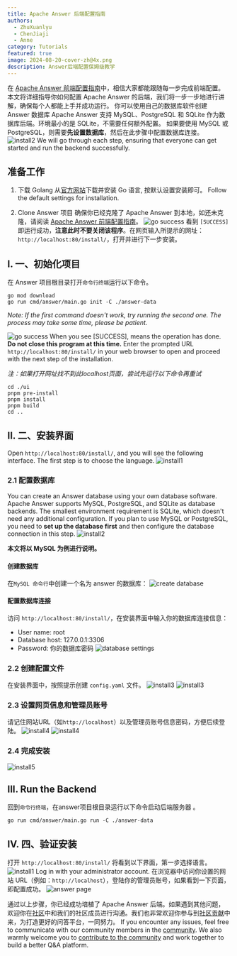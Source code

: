 ```yaml
---
title: Apache Answer 后端配置指南
authors:
  - ZhuXuanlyu
  - ChenJiaji
  - Anne
category: Tutorials
featured: true
image: 2024-08-20-cover-zh@4x.png
description: Answer后端配置保姆级教学
---
```


在 [Apache Answer 前端配置指南](https://answer.apache.org/zh-CN/blog/2024/08/16/apache-answer-frontend-configuration-guide)中，相信大家都能跟随每一步完成前端配置。本文将详细指导你如何配置 Apache Answer 的后端，我们将一步一步地进行讲解，确保每个人都能上手并成功运行。 你可以使用自己的数据库软件创建 Answer 数据库
Apache Answer 支持 MySQL、PostgreSQL 和 SQLite 作为数据库后端。环境最小的是 SQLite，不需要任何额外配置。
如果要使用 MySQL 或 PostgreSQL，则需要**先设置数据库**，然后在此步骤中配置数据库连接。
![install2](install2.png) We will go through each step, ensuring that everyone can get started and run the backend successfully.

## 准备工作

1. 下载 Golang
   从[官方网站](https://go.dev/doc/install)下载并安装 Go 语言, 按默认设置安装即可。 Follow the default settings for installation.

2. Clone Answer 项目
   确保你已经克隆了 Apache Answer 到本地，如还未克隆，请阅读 [Apache Answer 前端配置指南](https://answer.apache.org/zh-CN/blog/2024/08/16/apache-answer-frontend-configuration-guide)。 ![go success](go-success.png)
   看到 `[SUCCESS]` 即运行成功，**注意此时不要关闭该程序**。在网页输入所提示的网址：`http://localhost:80/install/`，打开并进行下一步安装。

## I. 一、初始化项目

在 Answer 项目根目录打开`命令行终端`运行以下命令。

```
go mod download
go run cmd/answer/main.go init -C ./answer-data
```

_Note: If the first command doesn't work, try running the second one. The process may take some time, please be patient._

![go success](go-success.png)
When you see [SUCCESS], means the operation has done. **Do not close this program at this time.** Enter the prompted URL `http://localhost:80/install/` in your web browser to open and proceed with the next step of the installation.

_注：如果打开网址找不到此localhost页面，尝试先运行以下命令再重试_

```
cd ./ui
pnpm pre-install
pnpm install
pnpm build
cd ..
```

## II. 二、安装界面

Open `http://localhost:80/install/`, and you will see the following interface. The first step is to choose the language.
![install1](install1.png)

### 2.1 配置数据库

You can create an Answer database using your own database software.
Apache Answer supports MySQL, PostgreSQL, and SQLite as database backends. The smallest environment requirement is SQLite, which doesn't need any additional configuration.
If you plan to use MySQL or PostgreSQL, you need to **set up the database first** and then configure the database connection in this step.
![install2](install2.png)

**本文将以 MySQL 为例进行说明。**

#### 创建数据库

在`MySQL 命令行`中创建一个名为 answer 的数据库：
![create database](database.png)

#### 配置数据库连接

访问 `http://localhost:80/install/`，在安装界面中输入你的数据库连接信息：

- User name: root
- Database host: 127.0.0.1:3306
- Password: 你的数据库密码
  ![database settings](database2.png)

### 2.2 创建配置文件

在安装界面中，按照提示创建 `config.yaml` 文件。
![install3](install3.png)
![install3](install3.png)

### 2.3 设置网页信息和管理员账号

请记住网站URL（如`http://localhost`）以及管理员账号信息密码，方便后续登陆。
![install4](install4.png)
![install4](install4.png)

### 2.4 完成安装

![install5](install5.png)

## III. Run the Backend

回到`命令行终端`，在answer项目根目录运行以下命令启动后端服务器 。

```
go run cmd/answer/main.go run -C ./answer-data
```

## IV. 四、验证安装

打开 `http://localhost:80/install/` 将看到以下界面，第一步选择语言。
![install1](install1.png) Log in with your administrator account. 在浏览器中访问你设置的网站 URL（例如：`http://localhost`），登陆你的管理员账号，如果看到一下页面，即配置成功。
![answer page](answer-page.png)

通过以上步骤，你已经成功培植了 Apache Answer 后端。如果遇到其他问题，欢迎你在[社区](https://meta.answer.dev/)中和我们的社区成员进行沟通。我们也非常欢迎你参与到[社区贡献](https://answer.apache.org/zh-CN/community/contributing/)中来，为打造更好的问答平台，一同努力。 If you encounter any issues, feel free to communicate with our community members in the [community](https://meta.answer.dev/). We also warmly welcome you to [contribute to the community](https://answer.apache.org/community/contributing/) and work together to build a better Q&A platform.
